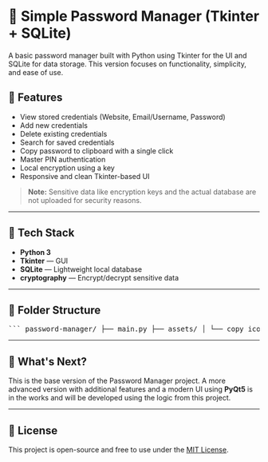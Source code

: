 # 🔐 Simple Password Manager (Tkinter + SQLite)

A basic password manager built with Python using Tkinter for the UI and SQLite for data storage. This version focuses on functionality, simplicity, and ease of use. 

## 🧩 Features

- View stored credentials (Website, Email/Username, Password)
- Add new credentials
- Delete existing credentials
- Search for saved credentials
- Copy password to clipboard with a single click
- Master PIN authentication
- Local encryption using a key
- Responsive and clean Tkinter-based UI

> **Note:** Sensitive data like encryption keys and the actual database are not uploaded for security reasons.

---

## 💾 Tech Stack

- **Python 3**
- **Tkinter** — GUI
- **SQLite** — Lightweight local database
- **cryptography** — Encrypt/decrypt sensitive data

---

## 📁 Folder Structure

<pre>``` password-manager/ ├── main.py ├── assets/ │ └── copy_icon.png ├── .gitignore ├── README.md ``` </pre>


---

## 🚧 What's Next?

This is the base version of the Password Manager project. A more advanced version with additional features and a modern UI using **PyQt5** is in the works and will be developed using the logic from this project.

---

## 📜 License

This project is open-source and free to use under the [MIT License](https://opensource.org/licenses/MIT).
